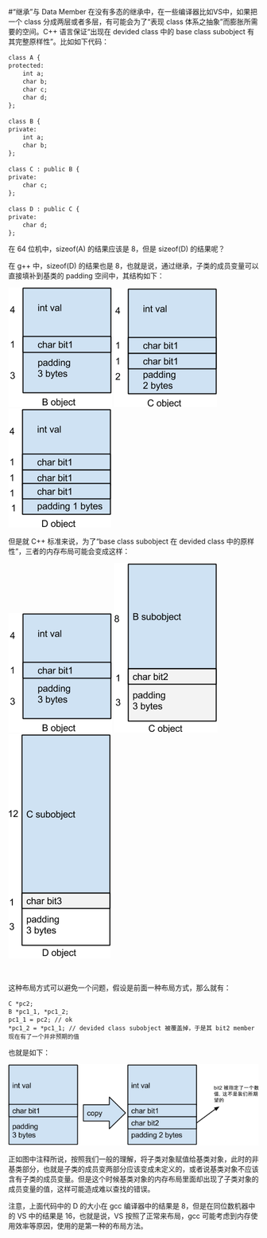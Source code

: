 #“继承”与 Data Member
在没有多态的继承中，在一些编译器比如VS中，如果把一个 class 分成两层或者多层，有可能会为了“表现 class 体系之抽象”而膨胀所需要的空间。C++ 语言保证“出现在 devided class 中的 base class subobject 有其完整原样性”。比如如下代码：
	
	class A {
	protected:
		int a;
		char b;
		char c;
		char d;
	};
	
	class B {
	private:
		int a;
		char b;
	};
	
	class C : public B {
	private:
		char c;
	};
	
	class D : public C {
	private:
		char d;
	};
	
在 64 位机中，sizeof(A) 的结果应该是 8，但是 sizeof(D) 的结果呢？

在 g++ 中，sizeof(D) 的结果也是 8，也就是说，通过继承，子类的成员变量可以直接填补到基类的 padding 空间中，其结构如下：

![img](../image/DataMember4.png "B object 的内存布局")
![img](../image/DataMember2.png "C object 的内存布局")
![img](../image/DataMember3.png "D object 的内存布局")

但是就 C++ 标准来说，为了“base class subobject 在 devided class 中的原样性”，三者的内存布局可能会变成这样：

![img](../image/DataMember4.png "B object 的内存布局")
![img](../image/DataMember5.png "B object 的内存布局")
![img](../image/DataMember6.png "B object 的内存布局")

<br>

这种布局方式可以避免一个问题，假设是前面一种布局方式，那么就有：

	C *pc2;
	B *pc1_1, *pc1_2;
	pc1_1 = pc2; // ok
	*pc1_2 = *pc1_1; // devided class subobject 被覆盖掉，于是其 bit2 member 现在有了一个并非预期的值

也就是如下：

![img](../image/DataMember7.png "B object 的内存布局")

正如图中注释所说，按照我们一般的理解，将子类对象赋值给基类对象，此时的非基类部分，也就是子类的成员变两部分应该变成未定义的，或者说基类对象不应该含有子类的成员变量。但是这个时候基类对象的内存布局里面却出现了子类对象的成员变量的值，这样可能造成难以查找的错误。

注意，上面代码中的 D 的大小在 gcc 编译器中的结果是 8，但是在同位数机器中的 VS 中的结果是 16，也就是说，VS 按照了正常来布局，gcc 可能考虑到内存使用效率等原因，使用的是第一种的布局方法。